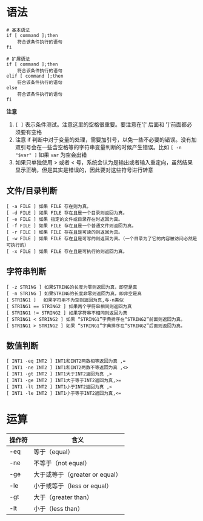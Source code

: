 # 语法

```shell
# 基本语法
if [ command ];then
    符合该条件执行的语句
fi

# 扩展语法
if [ command ];then
    符合该条件执行的语句
elif [ command ];then
    符合该条件执行的语句
else
    符合该条件执行的语句
fi
```
**注意**
1. `[ ]` 表示条件测试。注意这里的空格很重要。要注意在'[' 后面和 ']'前面都必须要有空格
2. 注意 if 判断中对于变量的处理，需要加引号，以免一些不必要的错误。没有加双引号会在一些含空格等的字符串变量判断的时候产生错误。比如 `[ -n "$var" ]` 如果 `var` 为空会出错
3. 如果只单独使用 > 或者 < 号，系统会认为是输出或者输入重定向，虽然结果显示正确，但是其实是错误的，因此要对这些符号进行转意

## 文件/目录判断
```shell
[ -a FILE ] 如果 FILE 存在则为真。
[ -d FILE ] 如果 FILE 存在且是一个目录则返回为真。
[ -e FILE ] 如果 指定的文件或目录存在时返回为真。
[ -f FILE ] 如果 FILE 存在且是一个普通文件则返回为真。
[ -r FILE ] 如果 FILE 存在且是可读的则返回为真。
[ -w FILE ] 如果 FILE 存在且是可写的则返回为真。（一个目录为了它的内容被访问必然是可执行的）
[ -x FILE ] 如果 FILE 存在且是可执行的则返回为真。
```
## 字符串判断
```shell
[ -z STRING ] 如果STRING的长度为零则返回为真，即空是真
[ -n STRING ] 如果STRING的长度非零则返回为真，即非空是真
[ STRING1 ]　 如果字符串不为空则返回为真,与-n类似
[ STRING1 == STRING2 ] 如果两个字符串相同则返回为真
[ STRING1 != STRING2 ] 如果字符串不相同则返回为真
[ STRING1 < STRING2 ] 如果 “STRING1”字典排序在“STRING2”前面则返回为真。
[ STRING1 > STRING2 ] 如果 “STRING1”字典排序在“STRING2”后面则返回为真。
```
## 数值判断
```shell
[ INT1 -eq INT2 ] INT1和INT2两数相等返回为真 ,=
[ INT1 -ne INT2 ] INT1和INT2两数不等返回为真 ,<>
[ INT1 -gt INT2 ] INT1大于INT2返回为真 ,>
[ INT1 -ge INT2 ] INT1大于等于INT2返回为真,>=
[ INT1 -lt INT2 ] INT1小于INT2返回为真 ,<
[ INT1 -le INT2 ] INT1小于等于INT2返回为真,<=
```

# 运算

| 操作符 | 含义                           |
| ------ | ------------------------------ |
| -eq    | 等于（equal）                  |
| -ne    | 不等于（not equal）            |
| -ge    | 大于或等于（greater or equal） |
| -le    | 小于或等于（less or equal）    |
| -gt    | 大于（greater than）           |
| -lt    | 小于（less than）              |